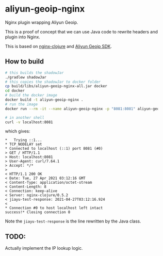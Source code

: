# aliyun-geoip-nginx

Nginx plugin wrapping Aliyun Geoip.

This is a proof of concept that we can use Java code to rewrite headers and plugin into Nginx.

This is based on [nginx-clojure](https://nginx-clojure.github.io/index.html) and [Aliyun Geoip SDK](https://help.aliyun.com/product/151537.html).

## How to build

```bash
# this builds the shadowJar
./gradlew shadowJar
# this copies the shadowJar to docker folder
cp build/libs/aliyun-geoip-nginx-all.jar docker
cd docker
# build the docker image
docker build -t aliyun-geoip-nginx .
# run the image
docker run --rm -it --name aliyun-geoip-nginx -p "8081:8081" aliyun-geoip-nginx
```

```bash
# in another shell
curl -v localhost:8081
```

which gives:

```
*   Trying ::1...
* TCP_NODELAY set
* Connected to localhost (::1) port 8081 (#0)
> GET / HTTP/1.1
> Host: localhost:8081
> User-Agent: curl/7.64.1
> Accept: */*
>
< HTTP/1.1 200 OK
< Date: Tue, 27 Apr 2021 03:12:16 GMT
< Content-Type: application/octet-stream
< Content-Length: 8
< Connection: keep-alive
< Server: nginx-clojure/0.5.2
< jiayu-test-response: 2021-04-27T03:12:16.924
<
* Connection #0 to host localhost left intact
success!* Closing connection 0
```

Note the `jiayu-test-response` is the line rewritten by the Java class.

## TODO:

Actually implement the IP lookup logic.
